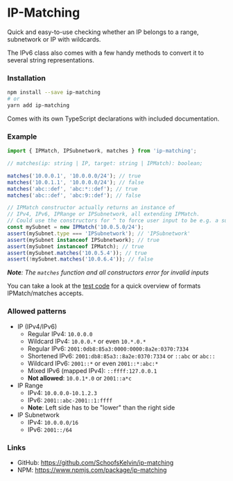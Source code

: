 
# IP-Matching

Quick and easy-to-use checking whether an IP belongs to a range, subnetwork or IP with wildcards.

The IPv6 class also comes with a few handy methods to convert it to several string representations.

### Installation
```bash
npm install --save ip-matching
# or
yarn add ip-matching
```

Comes with its own TypeScript declarations with included documentation.

### Example
```ts
import { IPMatch, IPSubnetwork, matches } from 'ip-matching';

// matches(ip: string | IP, target: string | IPMatch): boolean;

matches('10.0.0.1', '10.0.0.0/24'); // true
matches('10.0.1.1', '10.0.0.0/24'); // false
matches('abc::def', 'abc:*::def'); // true
matches('abc::def', 'abc:9::def'); // false

// IPMatch constructor actually returns an instance of
// IPv4, IPv6, IPRange or IPSubnetwork, all extending IPMatch.
// Could use the constructors for ^ to force user input to be e.g. a subnet.
const mySubnet = new IPMatch('10.0.5.0/24');
assert(mySubnet.type === 'IPSubnetwork'); // 'IPSubnetwork'
assert(mySubnet instanceof IPSubnetwork); // true
assert(mySubnet instanceof IPMatch); // true
assert(mySubnet.matches('10.0.5.4')); // true
assert(!mySubnet.matches('10.0.6.4')); // false
```
***Note**: The `matches` function and all constructors error for invalid inputs*

You can take a look at the [test code](https://github.com/SchoofsKelvin/ip-matching/blob/master/src/test.ts) for a quick overview of formats IPMatch/matches accepts.

### Allowed patterns
* IP (IPv4/IPv6)
    * Regular IPv4: `10.0.0.0`
    * Wildcard IPv4: `10.0.0.*` or even `10.*.0.*`
    * Regular IPv6: `2001:0db8:85a3:0000:0000:8a2e:0370:7334`
    * Shortened IPv6: `2001:db8:85a3::8a2e:0370:7334` or `::abc` or `abc::`
    * Wildcard IPv6: `2001::*` or even `2001::*:abc:*`
    * Mixed IPv6 (mapped IPv4): `::ffff:127.0.0.1`
    * **Not allowed**: `10.0.1*.0` or `2001::a*c`
* IP Range
    * IPv4: `10.0.0.0-10.1.2.3`
    * IPv6: `2001::abc-2001::1:ffff`
    * **Note**: Left side has to be "lower" than the right side
* IP Subnetwork
    * IPv4: `10.0.0.0/16`
    * IPv6: `2001::/64`

### Links
* GitHub: https://github.com/SchoofsKelvin/ip-matching
* NPM: https://www.npmjs.com/package/ip-matching
